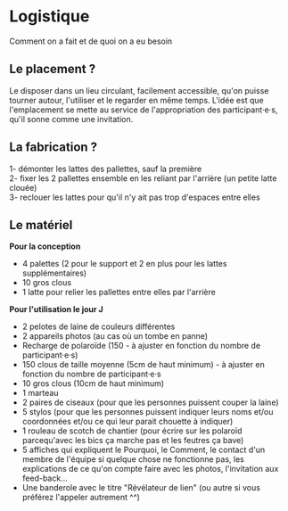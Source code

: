# Logistique
Comment on a fait et de quoi on a eu besoin

## Le placement ?  
Le disposer dans un lieu circulant, facilement accessible, qu'on puisse tourner autour, l'utiliser et le regarder en même temps.
L'idée est que l'emplacement se mette au service de l'appropriation des participant·e·s, qu'il sonne comme une invitation.

## La fabrication ?  
1- démonter les lattes des pallettes, sauf la première  
2- fixer les 2 pallettes ensemble en les reliant par l'arrière (un petite latte clouée)  
3- reclouer les lattes pour qu'il n'y ait pas trop d'espaces entre elles

## Le matériel 
**Pour la conception**
- 4 palettes (2 pour le support et 2 en plus pour les lattes supplémentaires)  
- 10 gros clous
- 1 latte pour relier les pallettes entre elles par l'arrière

**Pour l'utilisation le jour J**
- 2 pelotes de laine de couleurs différentes  
- 2 appareils photos (au cas où un tombe en panne)  
- Recharge de polaroïde (150 - à ajuster en fonction du nombre de participant·e·s)  
- 150 clous de taille moyenne (5cm de haut minimum) - à ajuster en fonction du nombre de participant·e·s   
- 10 gros clous (10cm de haut minimum)  
- 1 marteau  
- 2 paires de ciseaux (pour que les personnes puissent couper la laine)  
- 5 stylos (pour que les personnes puissent indiquer leurs noms et/ou coordonnées et/ou ce qui leur parait chouette à indiquer)  
- 1 rouleau de scotch de chantier (pour écrire sur les polaroïd parcequ'avec les bics ça marche pas et les feutres ça bave)  
- 5 affiches qui expliquent le Pourquoi, le Comment, le contact d'un membre de l'équipe si quelque chose ne fonctionne pas, les explications de ce qu'on compte faire avec les photos, l'invitation aux feed-back...  
- Une banderole avec le titre "Révélateur de lien" (ou autre si vous préférez l'appeler autrement ^^)  





